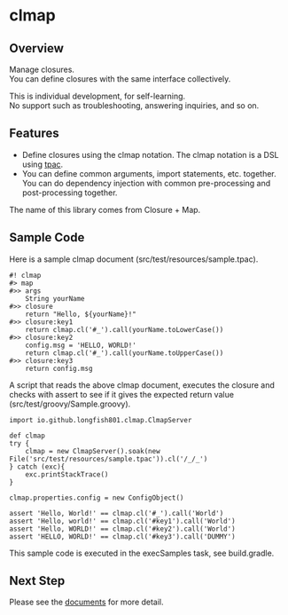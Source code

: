 ﻿# clmap

## Overview

Manage closures.  
You can define closures with the same interface collectively.

This is individual development, for self-learning.  
No support such as troubleshooting, answering inquiries, and so on.

## Features

* Define closures using the clmap notation.
  The clmap notation is a DSL using [tpac](/tpac/).
* You can define common arguments, import statements, etc. together.
  You can do dependency injection with common pre-processing and post-processing together.

The name of this library comes from Closure + Map.

## Sample Code

Here is a sample clmap document (src/test/resources/sample.tpac).

```
#! clmap
#> map
#>> args
	String yourName
#>> closure
	return "Hello, ${yourName}!"
#>> closure:key1
	return clmap.cl('#_').call(yourName.toLowerCase())
#>> closure:key2
	config.msg = 'HELLO, WORLD!'
	return clmap.cl('#_').call(yourName.toUpperCase())
#>> closure:key3
	return config.msg
```

A script that reads the above clmap document, executes the closure and checks with assert to see if it gives the expected return value (src/test/groovy/Sample.groovy).

```
import io.github.longfish801.clmap.ClmapServer

def clmap
try {
	clmap = new ClmapServer().soak(new File('src/test/resources/sample.tpac')).cl('/_/_')
} catch (exc){
	exc.printStackTrace()
}

clmap.properties.config = new ConfigObject()

assert 'Hello, World!' == clmap.cl('#_').call('World')
assert 'Hello, world!' == clmap.cl('#key1').call('World')
assert 'Hello, WORLD!' == clmap.cl('#key2').call('World')
assert 'HELLO, WORLD!' == clmap.cl('#key3').call('DUMMY')
```

This sample code is executed in the execSamples task, see build.gradle.

## Next Step

Please see the [documents](https://longfish801.github.io/maven/clmap/) for more detail.
